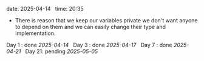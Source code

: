 date: 2025-04-14  
time: 20:35  

- There is reason that we keep our variables private we don't want anyone to depend on them and we can easily change their type and implementation.
  

Day 1 : done *2025-04-14*  
Day 3 : done *2025-04-17*  
Day 7 : done *2025-04-21*  
Day 21: pending *2025-05-05*